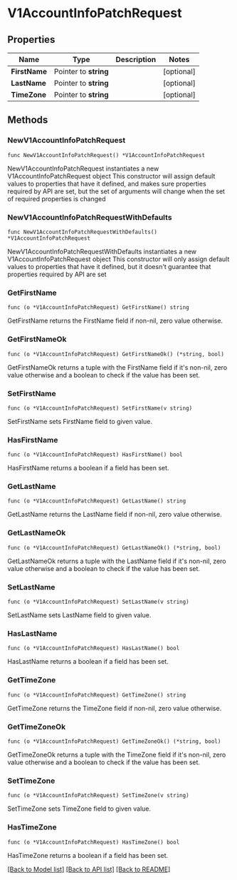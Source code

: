 # V1AccountInfoPatchRequest

## Properties

Name | Type | Description | Notes
------------ | ------------- | ------------- | -------------
**FirstName** | Pointer to **string** |  | [optional] 
**LastName** | Pointer to **string** |  | [optional] 
**TimeZone** | Pointer to **string** |  | [optional] 

## Methods

### NewV1AccountInfoPatchRequest

`func NewV1AccountInfoPatchRequest() *V1AccountInfoPatchRequest`

NewV1AccountInfoPatchRequest instantiates a new V1AccountInfoPatchRequest object
This constructor will assign default values to properties that have it defined,
and makes sure properties required by API are set, but the set of arguments
will change when the set of required properties is changed

### NewV1AccountInfoPatchRequestWithDefaults

`func NewV1AccountInfoPatchRequestWithDefaults() *V1AccountInfoPatchRequest`

NewV1AccountInfoPatchRequestWithDefaults instantiates a new V1AccountInfoPatchRequest object
This constructor will only assign default values to properties that have it defined,
but it doesn't guarantee that properties required by API are set

### GetFirstName

`func (o *V1AccountInfoPatchRequest) GetFirstName() string`

GetFirstName returns the FirstName field if non-nil, zero value otherwise.

### GetFirstNameOk

`func (o *V1AccountInfoPatchRequest) GetFirstNameOk() (*string, bool)`

GetFirstNameOk returns a tuple with the FirstName field if it's non-nil, zero value otherwise
and a boolean to check if the value has been set.

### SetFirstName

`func (o *V1AccountInfoPatchRequest) SetFirstName(v string)`

SetFirstName sets FirstName field to given value.

### HasFirstName

`func (o *V1AccountInfoPatchRequest) HasFirstName() bool`

HasFirstName returns a boolean if a field has been set.

### GetLastName

`func (o *V1AccountInfoPatchRequest) GetLastName() string`

GetLastName returns the LastName field if non-nil, zero value otherwise.

### GetLastNameOk

`func (o *V1AccountInfoPatchRequest) GetLastNameOk() (*string, bool)`

GetLastNameOk returns a tuple with the LastName field if it's non-nil, zero value otherwise
and a boolean to check if the value has been set.

### SetLastName

`func (o *V1AccountInfoPatchRequest) SetLastName(v string)`

SetLastName sets LastName field to given value.

### HasLastName

`func (o *V1AccountInfoPatchRequest) HasLastName() bool`

HasLastName returns a boolean if a field has been set.

### GetTimeZone

`func (o *V1AccountInfoPatchRequest) GetTimeZone() string`

GetTimeZone returns the TimeZone field if non-nil, zero value otherwise.

### GetTimeZoneOk

`func (o *V1AccountInfoPatchRequest) GetTimeZoneOk() (*string, bool)`

GetTimeZoneOk returns a tuple with the TimeZone field if it's non-nil, zero value otherwise
and a boolean to check if the value has been set.

### SetTimeZone

`func (o *V1AccountInfoPatchRequest) SetTimeZone(v string)`

SetTimeZone sets TimeZone field to given value.

### HasTimeZone

`func (o *V1AccountInfoPatchRequest) HasTimeZone() bool`

HasTimeZone returns a boolean if a field has been set.


[[Back to Model list]](../README.md#documentation-for-models) [[Back to API list]](../README.md#documentation-for-api-endpoints) [[Back to README]](../README.md)


